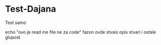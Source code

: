 # Test-Dajana
Test samo 

<!php

echo "eto radi";
!>
echo "ovo je read me file ne za code" 
fazon ovde stvais opis stvari i ostale glupost
